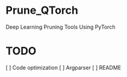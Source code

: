 # Prune_QTorch
Deep Learning Pruning Tools Using PyTorch

# TODO
[ ] Code optimization
[ ] Argparser
[ ] README 
